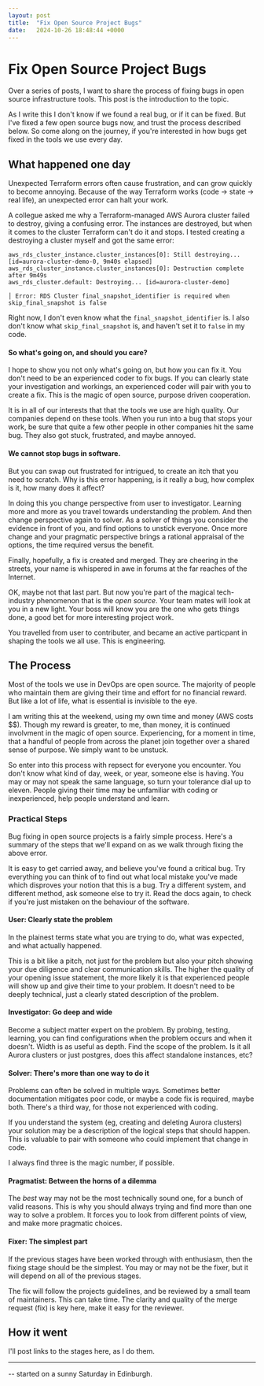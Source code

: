 ```yaml
---
layout: post
title:  "Fix Open Source Project Bugs"
date:   2024-10-26 18:48:44 +0000
---
```


# Fix Open Source Project Bugs

Over a series of posts, I want to share the process of fixing bugs in open source infrastructure tools.
This post is the introduction to the topic.

As I write this I don't know if we found a real bug, or if it can be fixed.
But I've fixed a few open source bugs now, and trust the process described below.
So come along on the journey, if you're interested in how bugs get fixed in the tools we use every day.

## What happened one day

Unexpected Terraform errors often cause frustration, and can grow quickly to become annoying.
Because of the way Terraform works (code -> state -> real life), an unexpected error can halt your work.

A collegue asked me why a Terraform-managed AWS Aurora cluster failed to destroy, giving a confusing error.
The instances are destroyed, but when it comes to the cluster Terraform can't do it and stops.
I tested creating a destroying a cluster myself and got the same error:

```
aws_rds_cluster_instance.cluster_instances[0]: Still destroying... [id=aurora-cluster-demo-0, 9m40s elapsed]
aws_rds_cluster_instance.cluster_instances[0]: Destruction complete after 9m49s
aws_rds_cluster.default: Destroying... [id=aurora-cluster-demo]

│ Error: RDS Cluster final_snapshot_identifier is required when skip_final_snapshot is false
```

Right now, I don't even know what the `final_snapshot_identifier` is.
I also don't know what `skip_final_snapshot` is, and haven't set it to `false` in my code.

#### So what's going on, and should you care?

I hope to show you not only what's going on, but how you can fix it.
You don't need to be an experienced coder to fix bugs.
If you can clearly state your investigation and workings, an experienced coder will pair with you to create a fix.
This is the magic of open source, purpose driven cooperation.

It is in all of our interests that that the tools we use are high quality. Our companies depend on these tools.
When you run into a bug that stops your work, be sure that quite a few other people in other companies hit the same bug.
They also got stuck, frustrated, and maybe annoyed.

#### We cannot stop bugs in software.
But you can swap out frustrated for intrigued, to create an itch that you need to scratch.
Why is this error happening, is it really a bug, how complex is it, how many does it affect?

In doing this you change perspective from user to investigator.
Learning more and more as you travel towards understanding the problem. 
And then change perspective again to solver.
As a solver of things you consider the evidence in front of you, and find options to unstick everyone.
Once more change and your pragmatic perspective brings a rational appraisal of the options, the time required versus the benefit.

Finally, hopefully, a fix is created and merged.
They are cheering in the streets, your name is whispered in awe in forums at the far reaches of the Internet.

OK, maybe not that last part. But now you're part of the magical tech-industry phenomenon that is the _open source_.
Your team mates will look at you in a new light.
Your boss will know you are the one who gets things done, a good bet for more interesting project work.

You travelled from user to contributer, and became an active particpant in shaping the tools we all use.
This is engineering.

## The Process

Most of the tools we use in DevOps are open source.
The majority of people who maintain them are giving their time and effort for no financial reward.
But like a lot of life, what is essential is invisible to the eye.

I am writing this at the weekend, using my own time and money (AWS costs $$).
Though my reward is greater, to me, than money, it is continued involvment in the magic of open source.
Experiencing, for a moment in time, that a handful of people from across the planet join together over a shared sense of purpose.
We simply want to be unstuck.

So enter into this process with repsect for everyone you encounter.
You don't know what kind of day, week, or year, someone else is having.
You may or may not speak the same language, so turn your tolerance dial up to eleven.
People giving their time may be unfamiliar with coding or inexperienced, help people understand and learn.

### Practical Steps

Bug fixing in open source projects is a fairly simple process.
Here's a summary of the steps that we'll expand on as we walk through fixing the above error.

It is easy to get carried away, and believe you've found a critical bug.
Try everything you can think of to find out what local mistake you've made which disproves your notion that this is a bug.
Try a different system, and different method, ask someone else to try it.
Read the docs again, to check if you're just mistaken on the behaviour of the software.

#### User: Clearly state the problem

In the plainest terms state what you are trying to do, what was expected, and what actually happened.

This is a bit like a pitch, not just for the problem but also your pitch showing your due diligence and clear communication skills.
The higher the quality of your opening issue statement, the more likely it is that experienced people will show up and give their time to your problem.
It doesn't need to be deeply technical, just a clearly stated description of the problem.

#### Investigator: Go deep and wide

Become a subject matter expert on the problem.
By probing, testing, learning, you can find configurations when the problem occurs and when it doesn't.
Width is as useful as depth.
Find the scope of the problem.
Is it all Aurora clusters or just postgres, does this affect standalone instances, etc?

#### Solver: There's more than one way to do it

Problems can often be solved in multiple ways.
Sometimes better documentation mitigates poor code, or maybe a code fix is required, maybe both.
There's a third way, for those not experienced with coding.

If you understand the system (eg, creating and deleting Aurora clusters) your solution may be a description of the logical steps that should happen.
This is valuable to pair with someone who could implement that change in code.

I always find three is the magic number, if possible.

#### Pragmatist: Between the horns of a dilemma

The _best_ way may not be the most technically sound one, for a bunch of valid reasons.
This is why you should always trying and find more than one way to solve a problem.
It forces you to look from different points of view, and make more pragmatic choices.

#### Fixer: The simplest part

If the previous stages have been worked through with enthusiasm, then the fixing stage should be the simplest.
You may or may not be the fixer, but it will depend on all of the previous stages.

The fix will follow the projects guidelines, and be reviewed by a small team of maintainers. 
This can take time.
The clarity and quality of the merge request (fix) is key here, make it easy for the reviewer.

## How it went

I'll post links to the stages here, as I do them.

---

-- started on a sunny Saturday in Edinburgh.

